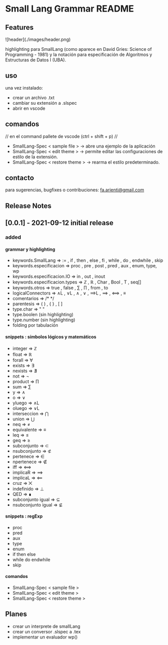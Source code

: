 # Small Lang Grammar README

## Features 

\!\[header\]\(./images/header.png\)

highlighting para SmallLang (como aparece en David Gries: Science of Programming - 1981) y la notación para especificación de Algoritmos y Estructuras de Datos I (UBA).

## uso 
una vez instalado: 
- crear un archivo .txt
- cambiar su extensión a .slspec 
- abrir en vscode

## comandos 
// en el command pallete de vscode (ctrl + shift + p) //
- SmallLang-Spec < sample file >    -> abre una ejemplo de la aplicación
- SmallLang-Spec < edit theme >     -> permite editar las configuraciones de estilo de la extensión.
- SmallLang-Spec < restore theme >  -> rearma el estilo predeterminado.

## contacto 

para sugerencias, bugfixes o contribuciones: fa.arienti@gmail.com

## Release Notes 

## [0.0.1] - 2021-09-12 initial release 
### added ###
#### grammar y highlighting 

- keywords.SmallLang                =>   := , if , then , else , fi , while , do , endwhile , skip 
- keywords.especificacion           =>   proc ,  pre , post , pred , aux , enum, type, wp
- keywords.especificacion.IO        =>   in , out , inout
- keywords.especificacion.types     =>   ℤ , ℝ , Char , Bool , T , seq[<type>]
- keywords.otros                    =>   true , false , ∑ , ∏ , from , to
- logicalConnectors                 =>   ∧L , ∨L , ∧ , ∨ , ⟹L , ⟹ , ⟺ , ≡
- comentarios                       =>   /*  */
- parentesis                        =>   ( ) , { } , [ ]
- type.char                         =>   " "
- type.boolen (sin highlighting)
- type.number (sin highlighting)
- folding por tabulación

#### snippets : símbolos lógicos y matemáticos

- integer       =>   ℤ
- float         =>   ℝ
- forall        =>   ∀
- exists        =>   ∃
- nexists       =>   ∄
- not           =>   ¬
- product       =>   ∏
- sum           =>   ∑
- y             =>   ∧
- o             =>   ∨
- yluego        =>   ∧L
- oluego        =>   ∨L
- interseccion  =>   ⋂
- union         =>   ⋃
- neq           =>   ≠
- equivalente   =>   ≡
- leq           =>   ≤ 
- geq           =>   ≥
- subconjunto   =>   ⊂
- nsubconjunto  =>   ⊄
- pertenece     =>   ∈
- npertenece    =>   ∉
- iff           =>   ⟺
- implicaR      =>   ⟹
- implicaL      =>   ⟸
- cruz          =>   ⨉
- indefinido    =>   ⊥
- QED           =>   ∎
- subconjunto igual  =>  ⊆ 
- nsubconjunto igual =>  ⊈

#### snippets : regExp

- proc
- pred
- aux
- type
- enum
- if then else
- while do endwhile
- skip 

#### comandos

- SmallLang-Spec < sample file >
- SmallLang-Spec < edit theme >
- SmallLang-Spec < restore theme >
      
## Planes 
- crear un interprete de smallLang
- crear un conversor .slspec a .tex
- implementar un evaluador wp()
